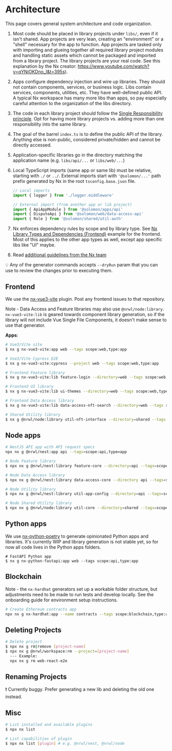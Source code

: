 # Architecture

This page covers general system architecture and code organization.

1. Most code should be placed in library projects under `libs/`, even if it isn't shared. App projects are very lean, creating an "environment" or a "shell" necessary for the app to function. App projects are tasked only with importing and glueing together all required library project modules and handling static assets which cannot be packaged and imported from a library project. The library projects are your real code. See this explanation by the Nx creator: https://www.youtube.com/watch?v=qYNiOKDno_I&t=395s).
1. Apps configure dependency injection and wire up libraries. They should not contain components, services, or business logic. Libs contain services, components, utilities, etc. They have well-defined public API. A typical Nx workspace has many more libs than apps, so pay especially careful attention to the organization of the libs directory.
1. The code in each library project should follow the [Single Responsibility principle](https://stackify.com/solid-design-principles/). Opt for having more library projects vs. adding more than one responsibility into the same library.
1. The goal of the barrel `index.ts` is to define the public API of the library. Anything else is non-public, considered private/hidden and cannot be directly accessed.
1. Application-specific libraries go in the directory matching the application name (e.g. `libs/api/...` or `libs/web/...`)
1. Local TypeScript imports (same app or same lib) must be relative, starting with `./` or `../`. External imports start with `'@solomon/...'` path prefix generated by Nx in the root `tsconfig.base.json` file.

   ```ts
   // Local imports
   import { logger } from './logger.middleware'

   // External import (from another app or lib project)
   import { ApiAppModule } from '@solomon/apps/api'
   import { DisputeApi } from '@solomon/web/data-access-api'
   import { Role } from '@solomon/shared/util-auth'
   ```

1. Nx enforces dependency rules by scope and by library type. See [Nx Library Types and Dependencies (Frontend)](https://docs.google.com/drawings/d/1MMV78jjOtiwq8N3LcwW83IC7zcoAqOphUaikxiyZsic) example for the frontend. Most of this applies to the other app types as well, except app specific libs like "UI" maybe.
1. Read [additional guidelines from the Nx team](https://nx.dev/l/a/guides/monorepo-nx-enterprise)

💡 Any of the generator commands accepts `--dryRun` param that you can use to review the changes prior to executing them.

## Frontend

We use the [nx-vue3-vite](https://github.com/samatechtw/nx-vue3-vite) plugin. Post any frontend issues to that repository.

Note - Data Access and Feature libraries may also use `@nrwl/node:library`. `nx-vue3-vite:lib` is geared towards component library generation, so if the library will not include Vue Single File Components, it doesn't make sense to use that generator.

**Apps**:

```sh
# Vue3/Vite site
$ nx g nx-vue3-vite:app web --tags scope:web,type:app

# Vue3/Vite Cypress E2E
$ nx g nx-vue3-vite:cypress --project web --tags scope:web,type:app

# Frontend Feature library
$ nx g nx-vue3-vite:lib feature-login --directory=web --tags scope:web,type:feature

# Frontend UI library
$ nx g nx-vue3-vite:lib ui-themes --directory=web --tags scope:web,type:ui

# Frontend Data Access library
$ nx g nx-vue3-vite:lib data-access-nft-search --directory=web --tags scope:web,type:data-access

# Shared Utility library
$ nx g @nrwl/node:library util-nft-interface --directory=shared --tags scope:shared,type:util
```

## Node apps

```sh
# NestJS API app with API request specs
npx nx g @nrwl/nest:app api --tags=scope:api,type=app

# Node Feature library
$ npx nx g @nrwl/nest:library feature-core --directory=api --tags=scope:api,type:feature

# Node Data Access library
$ npx nx g @nrwl/nest:library data-access-core --directory api --tags=scope:api,type:data-access

# Node Utility library
$ npx nx g @nrwl/nest:library util-app-config --directory=api --tags=scope:api,type:util

# Node Shared Utility library
$ npx nx g @nrwl/node:library util-core --directory=shared --tags=scope:shared,type:util
```

## Python apps

We use [nx-python-poetry](https://github.com/samatechtw/nx-python-poetry) to generate opinionated Python apps and libraries. It's currently WIP and library generation is not stable yet, so for now all code lives in the Python apps folders.

```
# FastAPI Python app
$ nx g nx-python-fastapi:app web --tags scope:api,type:app
```

## Blockchain

Note - the `nx-hardhat` generators set up a workable folder structure, but adjustments need to be made to run tests and develop locally. See the onboarding guide for environment setup instructions.

```sh
# Create Ethereum contracts app
npx nx g nx-hardhat:app --name contracts --tags scope:blockchain,type:app
```

## Deleting Projects

```sh
# Delete project
$ npx nx g rm|remove [project-name]
$ npx nx g @nrwl/workspace:rm --project=[project-name]
  --- Example:
  npx nx g rm web-react-e2e
```

## Renaming Projects

❗ Currently buggy. Prefer generating a new lib and deleting the old one instead.

## Misc

```sh
# List installed and available plugins
$ npx nx list

# List capabilities of plugin
$ npx nx list [plugin] # e.g. @nrwl/nest, @nrwl/node
```
